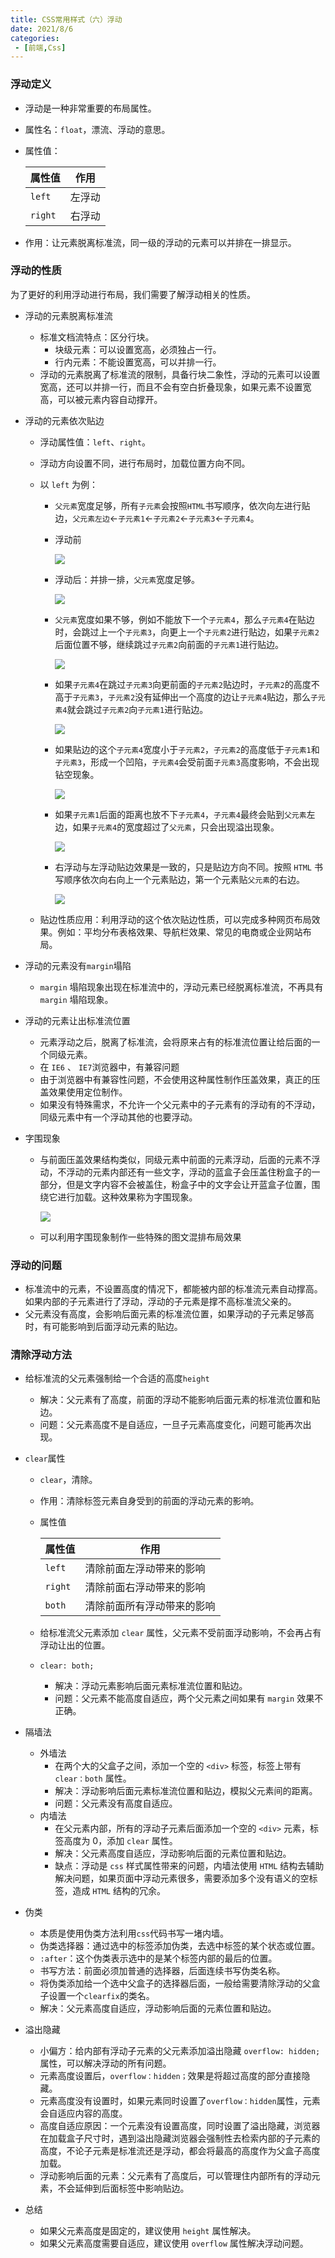 ```yaml
---
title: CSS常用样式（六）浮动
date: 2021/8/6
categories:
 - [前端,Css]
---
```


### 浮动定义

- 浮动是一种非常重要的布局属性。 

- 属性名：`float`，漂流、浮动的意思。 

- 属性值：

  | 属性值  | 作用   |
  | ------- | ------ |
  | `left`  | 左浮动 |
  | `right` | 右浮动 |

- 作用：让元素脱离标准流，同一级的浮动的元素可以并排在一排显示。

### 浮动的性质

为了更好的利用浮动进行布局，我们需要了解浮动相关的性质。

- 浮动的元素脱离标准流

  - 标准文档流特点：区分行块。
    - 块级元素：可以设置宽高，必须独占一行。 
    - 行内元素：不能设置宽高，可以并排一行。
  - 浮动的元素脱离了标准流的限制，具备行块二象性，浮动的元素可以设置宽高，还可以并排一行，而且不会有空白折叠现象，如果元素不设置宽高，可以被元素内容自动撑开。

- 浮动的元素依次贴边

  - 浮动属性值：`left`、`right`。

  - 浮动方向设置不同，进行布局时，加载位置方向不同。 

  - 以 `left` 为例：

    - `父元素`宽度足够，所有`子元素`会按照`HTML`书写顺序，依次向左进行贴边，`父元素左边`←`子元素1`←`子元素2`←`子元素3`←`子元素4`。

    - 浮动前

      ![](https://pic.imgdb.cn/item/616d488b2ab3f51d91ca8955.png)

    - 浮动后：并排一排，`父元素`宽度足够。

      ![](https://pic.imgdb.cn/item/616d487f2ab3f51d91ca817d.png)

    - `父元素`宽度如果不够，例如不能放下一个`子元素4`，那么`子元素4`在贴边时，会跳过上一个`子元素3`，向更上一个`子元素2`进行贴边，如果`子元素2`后面位置不够，继续跳过`子元素2`向前面的`子元素1`进行贴边。

      ![](https://pic.imgdb.cn/item/616d487f2ab3f51d91ca8187.png)

    - 如果`子元素4`在跳过`子元素3`向更前面的`子元素2`贴边时，`子元素2`的高度不高于`子元素3`，`子元素2`没有延伸出一个高度的边让`子元素4`贴边，那么`子元素4`就会跳过`子元素2`向`子元素1`进行贴边。

      ![](https://pic.imgdb.cn/item/616d488b2ab3f51d91ca8950.png)

    - 如果贴边的这个`子元素4`宽度小于`子元素2`，`子元素2`的高度低于`子元素1`和`子元素3`，形成一个凹陷，`子元素4`会受前面`子元素3`高度影响，不会出现钻空现象。

      ![](https://pic.imgdb.cn/item/616d487f2ab3f51d91ca8182.png)

    - 如果`子元素1`后面的距离也放不下`子元素4`，`子元素4`最终会贴到`父元素`左边，如果`子元素4`的宽度超过了`父元素`，只会出现溢出现象。

      ![](https://pic.imgdb.cn/item/616d487f2ab3f51d91ca818f.png)

    - 右浮动与左浮动贴边效果是一致的，只是贴边方向不同。按照 `HTML` 书写顺序依次向右向上一个元素贴边，第一个元素贴`父元素`的右边。

      ![](https://pic.imgdb.cn/item/616d487f2ab3f51d91ca81a0.png)

  - 贴边性质应用：利用浮动的这个依次贴边性质，可以完成多种网页布局效果。例如：平均分布表格效果、导航栏效果、常见的电商或企业网站布局。

- 浮动的元素没有`margin`塌陷

  - `margin` 塌陷现象出现在标准流中的，浮动元素已经脱离标准流，不再具有 `margin` 塌陷现象。

- 浮动的元素让出标准流位置

  - 元素浮动之后，脱离了标准流，会将原来占有的标准流位置让给后面的一个同级元素。
  - 在 `IE6` 、 `IE7`浏览器中，有兼容问题
  - 由于浏览器中有兼容性问题，不会使用这种属性制作压盖效果，真正的压盖效果使用定位制作。
  - 如果没有特殊需求，不允许一个父元素中的子元素有的浮动有的不浮动，同级元素中有一个浮动其他的也要浮动。

- 字围现象

  - 与前面压盖效果结构类似，同级元素中前面的元素浮动，后面的元素不浮动，不浮动的元素内部还有一些文字，浮动的蓝盒子会压盖住粉盒子的一部分，但是文字内容不会被盖住，粉盒子中的文字会让开蓝盒子位置，围绕它进行加载。这种效果称为字围现象。

    ![](https://pic.imgdb.cn/item/616d4afd2ab3f51d91cc4bd3.png)

  - 可以利用字围现象制作一些特殊的图文混排布局效果

### 浮动的问题

- 标准流中的元素，不设置高度的情况下，都能被内部的标准流元素自动撑高。 如果内部的子元素进行了浮动，浮动的子元素是撑不高标准流父亲的。
- 父元素没有高度，会影响后面元素的标准流位置，如果浮动的子元素足够高时，有可能影响到后面浮动元素的贴边。

### 清除浮动方法

- 给标准流的父元素强制给一个合适的高度`height`

  - 解决：父元素有了高度，前面的浮动不能影响后面元素的标准流位置和贴边。 
  - 问题：父元素高度不是自适应，一旦子元素高度变化，问题可能再次出现。

- `clear`属性

  - `clear`，清除。

  - 作用：清除标签元素自身受到的前面的浮动元素的影响。

  - 属性值

    | 属性值  | 作用                       |
    | ------- | -------------------------- |
    | `left`  | 清除前面左浮动带来的影响   |
    | `right` | 清除前面右浮动带来的影响   |
    | `both`  | 清除前面所有浮动带来的影响 |

  - 给标准流父元素添加 `clear` 属性，父元素不受前面浮动影响，不会再占有浮动让出的位置。

  - `clear: both;`

    - 解决：浮动元素影响后面元素标准流位置和贴边。
    - 问题：父元素不能高度自适应，两个父元素之间如果有 `margin` 效果不正确。 

- 隔墙法

  - 外墙法
    - 在两个大的父盒子之间，添加一个空的 `<div>` 标签，标签上带有 `clear：both` 属性。
    - 解决：浮动影响后面元素标准流位置和贴边，模拟父元素间的距离。
    - 问题：父元素没有高度自适应。
  - 内墙法
    - 在父元素内部，所有的浮动子元素后面添加一个空的 `<div>` 元素，标签高度为 0，添加 `clear` 属性。
    - 解决：父元素高度自适应，浮动影响后面的元素位置和贴边。 
    - 缺点：浮动是 `css` 样式属性带来的问题，内墙法使用 `HTML` 结构去辅助解决问题，如果页面中浮动元素很多，需要添加多个没有语义的空标签，造成 `HTML` 结构的冗余。

- 伪类

  - 本质是使用伪类方法利用`css`代码书写一堵内墙。
  - 伪类选择器：通过选中的标签添加伪类，去选中标签的某个状态或位置。
  - `:after`：这个伪类表示选中的是某个标签内部的最后的位置。
  - 书写方法：前面必须加普通的选择器，后面连续书写伪类名称。
  - 将伪类添加给一个选中父盒子的选择器后面，一般给需要清除浮动的父盒子设置一个`clearfix`的类名。
  - 解决：父元素高度自适应，浮动影响后面的元素位置和贴边。 

- 溢出隐藏

  - 小偏方：给内部有浮动子元素的父元素添加溢出隐藏 `overflow: hidden;` 属性，可以解决浮动的所有问题。
  - 元素高度设置后，`overflow：hidden；`效果是将超过高度的部分直接隐藏。 
  - 元素高度没有设置时，如果元素同时设置了`overflow：hidden`属性，元素会自适应内容的高度。
  - 高度自适应原因：一个元素没有设置高度，同时设置了溢出隐藏，浏览器在加载盒子尺寸时，遇到溢出隐藏浏览器会强制性去检索内部的子元素的高度，不论子元素是标准流还是浮动，都会将最高的高度作为父盒子高度加载。 
  - 浮动影响后面的元素：父元素有了高度后，可以管理住内部所有的浮动元素，不会延伸到后面标签中影响贴边。

- 总结

  - 如果父元素高度是固定的，建议使用 `height` 属性解决。
  - 如果父元素高度需要自适应，建议使用 `overflow` 属性解决浮动问题。

